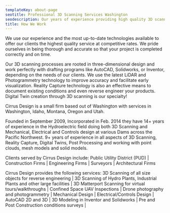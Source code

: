 ```yaml
---
templateKey: about-page
seotitle: Professional 3D Scanning Services Washington
seodescription: Our years of experience providing high quality 3D scanning services with competitive prices for Idaho & Washington
title: How We Work
---
```


We use our experience and the most up-to-date technologies available to offer our clients the highest quality service at competitive rates. We pride ourselves in being thorough and accurate so that your project is completed correctly and on time.


Our 3D scanning processes are rooted in three-dimensional design and work perfectly with drafting programs like AutoCAD, Solidworks, or Inventor, depending on the needs of our clients. We use the latest LiDAR and Photogrammetry technology to improve accuracy and facilitate early visualization. Reality Capture technology is also an effective means to document existing conditions and even reverse engineer your products. Digital Twin creation through 3D scanning is our specialty!


Cirrus Design is a small firm based out of Washington with services in Washington, Idaho, Montana, Oregon and Utah.

Founded in September 2009, Incorporated in Feb. 2014 they have 14+ years of experience in the Hydroelectric field doing both 3D Scanning and Mechanical, Electrical and Controls design at various Dams across the Pacific Northwest. 9+ years of experience in all aspects of 3D Scanning, Reality Capture, Digital Twins, Post Processing and working with point clouds, mesh models and solid models.

Clients served by Cirrus Design include: Public Utility District (PUD) | Construction Firms | Engineering Firms | Surveyors | Architectural Firms


Cirrus Design provides the following services: 3D Scanning of all size objects for reverse engineering | 3D Scanning of Hydro Plants, Industrial Plants and other large facilities | 3D Matterport Scanning for virtual tours/walkthroughs | Confined Space UAV Inspections | Drone photography and photogrammetry | Mechanical Design | Electrical/Controls Design | AutoCAD 2D and 3D | 3D Modeling in Inventor and Solidworks | Pre and Post Construction conditions surveys |

